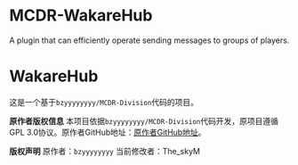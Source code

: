 # MCDR-WakareHub
A plugin that can efficiently operate sending messages to groups of players.
# WakareHub

这是一个基于`bzyyyyyyyy/MCDR-Division`代码的项目。

**原作者版权信息**
本项目依据`bzyyyyyyyy/MCDR-Division`代码开发，原项目遵循GPL 3.0协议。原作者GitHub地址：[原作者GitHub地址](https://github.com/bzyyyyyyyy/MCDR-Division)。

**版权声明**
原作者：`bzyyyyyyyy`
当前修改者：The_skyM
